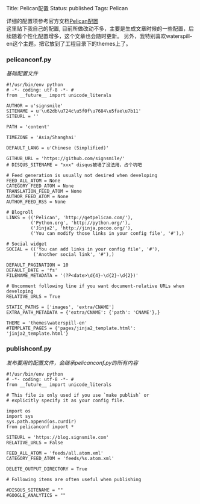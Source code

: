 Title: Pelican配置
Status: published
Tags: Pelican

详细的配置项参考官方文档[Pelican配置](http://docs.getpelican.com/en/3.7.1/settings.html)  
这里贴下我自己的配置, 目前所做改动不多，主要是生成文章时候的一些配置，后续随着个性化配置增多，这个文章也会随时更新。
另外，我特别喜欢waterspill-en这个主题，把它放到了工程目录下的themes上了。

### pelicanconf.py
*基础配置文件*

    #!/usr/bin/env python
    # -*- coding: utf-8 -*- #
    from __future__ import unicode_literals

    AUTHOR = u'signsmile'
    SITENAME = u'\u62db\u724c\u5f0f\u7684\u5fae\u7b11'
    SITEURL = ''

    PATH = 'content'

    TIMEZONE = 'Asia/Shanghai'

    DEFAULT_LANG = u'Chinese (Simplified)'

    GITHUB_URL = 'https://github.com/signsmile/'
    # DISQUS_SITENAME = "xxx" disqus被墙了没法用，占个坑吧

    # Feed generation is usually not desired when developing
    FEED_ALL_ATOM = None
    CATEGORY_FEED_ATOM = None
    TRANSLATION_FEED_ATOM = None
    AUTHOR_FEED_ATOM = None
    AUTHOR_FEED_RSS = None

    # Blogroll
    LINKS = (('Pelican', 'http://getpelican.com/'),
             ('Python.org', 'http://python.org/'),
             ('Jinja2', 'http://jinja.pocoo.org/'),
             ('You can modify those links in your config file', '#'),)

    # Social widget
    SOCIAL = (('You can add links in your config file', '#'),
              ('Another social link', '#'),)

    DEFAULT_PAGINATION = 10
    DEFAULT_DATE = 'fs'
    FILENAME_METADATA = '(?P<date>\d{4}-\d{2}-\d{2})'

    # Uncomment following line if you want document-relative URLs when developing
    RELATIVE_URLS = True

    STATIC_PATHS = ['images', 'extra/CNAME']
    EXTRA_PATH_METADATA = {'extra/CNAME': {'path': 'CNAME'},}

    THEME = 'themes\waterspill-en'
    #TEMPLATE_PAGES = {'pages/jinja2_template.html': 'jinja2_template.html'}

### publishconf.py
*发布要用的配置文件，会继承pelicanconf.py的所有内容*

    #!/usr/bin/env python
    # -*- coding: utf-8 -*- #
    from __future__ import unicode_literals

    # This file is only used if you use `make publish` or
    # explicitly specify it as your config file.

    import os
    import sys
    sys.path.append(os.curdir)
    from pelicanconf import *

    SITEURL = 'https://blog.signsmile.com'
    RELATIVE_URLS = False

    FEED_ALL_ATOM = 'feeds/all.atom.xml'
    CATEGORY_FEED_ATOM = 'feeds/%s.atom.xml'

    DELETE_OUTPUT_DIRECTORY = True

    # Following items are often useful when publishing

    #DISQUS_SITENAME = ""
    #GOOGLE_ANALYTICS = ""
